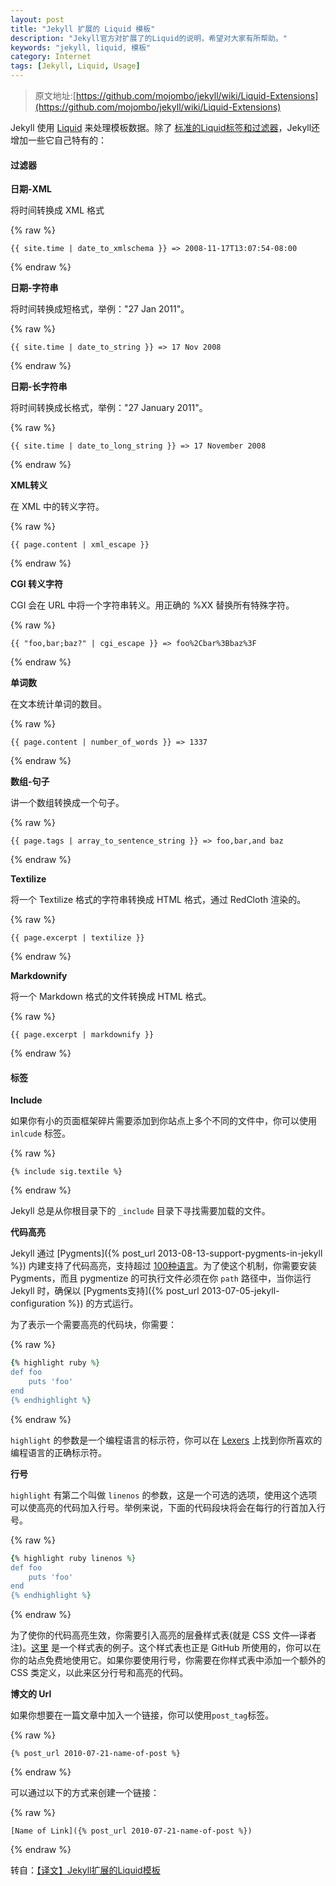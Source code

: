 ```yaml
---
layout: post
title: "Jekyll 扩展的 Liquid 模板"
description: "Jekyll官方对扩展了的Liquid的说明，希望对大家有所帮助。"
keywords: "jekyll, liquid, 模板"
category: Internet
tags: [Jekyll, Liquid, Usage]
---
```


> 原文地址:[https://github.com/mojombo/jekyll/wiki/Liquid-Extensions](https://github.com/mojombo/jekyll/wiki/Liquid-Extensions)

Jekyll 使用 [Liquid](http://liquidmarkup.org/) 来处理模板数据。除了 [标准的Liquid标签和过滤器](https://github.com/shopify/liquid/wiki/liquid-for-designers)，Jekyll还增加一些它自己特有的：

#### 过滤器

**日期-XML**

将时间转换成 XML 格式

{% raw %}
```
{{ site.time | date_to_xmlschema }} => 2008-11-17T13:07:54-08:00
```
{% endraw %}

<!-- more -->
**日期-字符串**

将时间转换成短格式，举例："27 Jan 2011"。

{% raw %}
```
{{ site.time | date_to_string }} => 17 Nov 2008
```
{% endraw %}

**日期-长字符串**

将时间转换成长格式，举例："27 January 2011"。

{% raw %}
```
{{ site.time | date_to_long_string }} => 17 November 2008
```
{% endraw %}

**XML转义**

在 XML 中的转义字符。

{% raw %}
```
{{ page.content | xml_escape }}
```
{% endraw %}

**CGI 转义字符**

CGI 会在 URL 中将一个字符串转义。用正确的 %XX 替换所有特殊字符。

{% raw %}
```
{{ "foo,bar;baz?" | cgi_escape }} => foo%2Cbar%3Bbaz%3F
```
{% endraw %}

**单词数**

在文本统计单词的数目。

{% raw %}
```
{{ page.content | number_of_words }} => 1337
```
{% endraw %}

**数组-句子**

讲一个数组转换成一个句子。

{% raw %}
```
{{ page.tags | array_to_sentence_string }} => foo,bar,and baz
```
{% endraw %}

**Textilize**

将一个 Textilize 格式的字符串转换成 HTML 格式，通过 RedCloth 渲染的。

{% raw %}
```
{{ page.excerpt | textilize }}
```
{% endraw %}

**Markdownify**

将一个 Markdown 格式的文件转换成 HTML 格式。

{% raw %}
```
{{ page.excerpt | markdownify }}
```
{% endraw %}

#### 标签

**Include**

如果你有小的页面框架碎片需要添加到你站点上多个不同的文件中，你可以使用 `inlcude` 标签。

{% raw %}
```
{% include sig.textile %}
```
{% endraw %}

Jekyll 总是从你根目录下的 `_include` 目录下寻找需要加载的文件。

**代码高亮**

Jekyll 通过 [Pygments]({% post_url 2013-08-13-support-pygments-in-jekyll %}) 内建支持了代码高亮，支持超过 [100种语言](http://pygments.org/languages/)。为了使这个机制，你需要安装 Pygments，而且 pygmentize 的可执行文件必须在你 `path` 路径中，当你运行 Jekyll 时，确保以 [Pygments支持]({% post_url 2013-07-05-jekyll-configuration %}) 的方式运行。

为了表示一个需要高亮的代码块，你需要：

{% raw %}
```ruby
{% highlight ruby %}
def foo
	puts 'foo'
end
{% endhighlight %}
```
{% endraw %}

`highlight` 的参数是一个编程语言的标示符，你可以在 [Lexers](http://pygments.org/docs/lexers/) 上找到你所喜欢的编程语言的正确标示符。

**行号**

`highlight` 有第二个叫做 `linenos` 的参数，这是一个可选的选项，使用这个选项可以使高亮的代码加入行号。举例来说，下面的代码段块将会在每行的行首加入行号。

{% raw %}
```ruby
{% highlight ruby linenos %}
def foo
	puts 'foo'
end
{% endhighlight %}
```
{% endraw %}

为了使你的代码高亮生效，你需要引入高亮的层叠样式表(就是 CSS 文件—译者注)。[这里](http://github.com/mojombo/tpw/tree/master/css/syntax.css) 是一个样式表的例子。这个样式表也正是 GitHub 所使用的，你可以在你的站点免费地使用它。如果你要使用行号，你需要在你样式表中添加一个额外的 CSS 类定义，以此来区分行号和高亮的代码。

**博文的 Url**

如果你想要在一篇文章中加入一个链接，你可以使用`post_tag`标签。

{% raw %}
```
{% post_url 2010-07-21-name-of-post %}
```
{% endraw %}

可以通过以下的方式来创建一个链接：

{% raw %}
```
[Name of Link]({% post_url 2010-07-21-name-of-post %})
```
{% endraw %}

转自：[【译文】Jekyll扩展的Liquid模板](http://zhouyichu.com/%E7%BF%BB%E8%AF%91/Jekyll-Liquid-Extensions.html)
